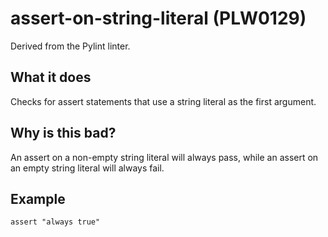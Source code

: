 # assert-on-string-literal (PLW0129)
Derived from the Pylint linter.
## What it does
Checks for assert statements that use a string literal as the first
argument.
## Why is this bad?
An assert on a non-empty string literal will always pass, while an
assert on an empty string literal will always fail.
## Example
```
assert "always true"
```
